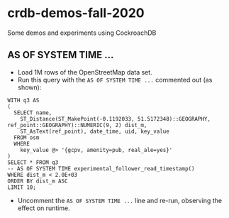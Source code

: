 # crdb-demos-fall-2020
Some demos and experiments using CockroachDB


## AS OF SYSTEM TIME ...

* Load 1M rows of the OpenStreetMap data set.
* Run this query with the `AS OF SYSTEM TIME ...` commented out (as shown):

```
WITH q3 AS
(
  SELECT name,
    ST_Distance(ST_MakePoint(-0.1192033, 51.5172348)::GEOGRAPHY, ref_point::GEOGRAPHY)::NUMERIC(9, 2) dist_m,
    ST_AsText(ref_point), date_time, uid, key_value
  FROM osm
  WHERE
    key_value @> '{gcpv, amenity=pub, real_ale=yes}'
)
SELECT * FROM q3
-- AS OF SYSTEM TIME experimental_follower_read_timestamp()
WHERE dist_m < 2.0E+03
ORDER BY dist_m ASC
LIMIT 10;
```

* Uncomment the `AS OF SYSTEM TIME ...` line and re-run, observing the effect on runtime.

